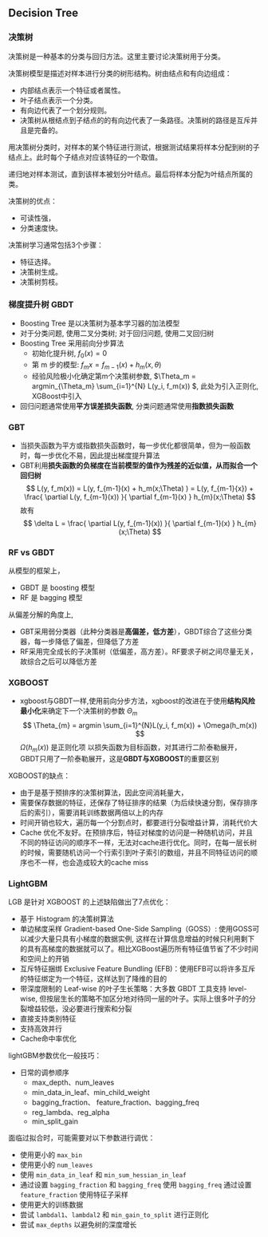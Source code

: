## Decision Tree
### 决策树
决策树是一种基本的分类与回归方法。这里主要讨论决策树用于分类。

决策树模型是描述对样本进行分类的树形结构。树由结点和有向边组成：

- 内部结点表示一个特征或者属性。
- 叶子结点表示一个分类。
- 有向边代表了一个划分规则。
- 决策树从根结点到子结点的的有向边代表了一条路径。决策树的路径是互斥并且是完备的。

用决策树分类时，对样本的某个特征进行测试，根据测试结果将样本分配到树的子结点上。此时每个子结点对应该特征的一个取值。

递归地对样本测试，直到该样本被划分叶结点。最后将样本分配为叶结点所属的类。

决策树的优点：
- 可读性强，
- 分类速度快。

决策树学习通常包括3个步骤：
- 特征选择。
- 决策树生成。
- 决策树剪枝。  

### 梯度提升树 GBDT 
- Boosting Tree 是以决策树为基本学习器的加法模型 
- 对于分类问题, 使用二叉分类树; 对于回归问题, 使用二叉回归树
- Boosting Tree 采用前向分步算法
    - 初始化提升树, $f_0(x)=0$ 
    - 第 m 步的模型: $f_m{x} = f_{m-1}(x) + h_m(x, \theta)$ 
    - 经验风险极小化确定第m个决策树参数, $\Theta_m = argmin_{\Theta_m} \sum_{i=1}^{N} L(y_i, f_m(x)) $, 此处为引入正则化, XGBoost中引入 
- 回归问题通常使用**平方误差损失函数**, 分类问题通常使用**指数损失函数**

### GBT 
- 当损失函数为平方或指数损失函数时，每一步优化都很简单，但为一般函数时，每一步优化不易，因此提出梯度提升算法
- GBT利用**损失函数的负梯度在当前模型的值作为残差的近似值，从而拟合一个回归树** 
$$ 
L(y, f_m(x)) = L(y, f_{m-1}(x) + h_m(x;\Theta) ) = L(y, f_{m-1}{x}) + \frac{ \partial L(y, f_{m-1}(x)) }{ \partial f_{m-1}(x) } h_{m}(x;\Theta) 
$$
故有 
$$ 
\delta L = \frac{ \partial L(y, f_{m-1}(x)) }{ \partial f_{m-1}(x) } h_{m}(x;\Theta) 
$$ 

### RF vs GBDT  
从模型的框架上，
- GBDT 是 boosting 模型
- RF 是 bagging 模型 

从偏差分解的角度上,
- GBT采用弱分类器（此种分类器是**高偏差，低方差**），GBDT综合了这些分类器，每一步降低了偏差，但降低了方差
- RF采用完全成长的子决策树（低偏差，高方差）。RF要求子树之间尽量无关，故综合之后可以降低方差 

### XGBOOST 
- xgboost与GBDT一样,使用前向分步方法，xgboost的改进在于使用**结构风险最小化**来确定下一个决策树的参数 $\Theta_{m}$ 
$$ 
\Theta_{m} = argmin \sum_{i=1}^{N}L(y_i, f_m(x)) + \Omega(h_m(x))
$$ 
$\Omega(h_m(x))$ 是正则化项
以损失函数为目标函数，对其进行二阶泰勒展开，GBDT只用了一阶泰勒展开，这是**GBDT与XGBOOST**的重要区别 

XGBOOST的缺点：
- 由于是基于预排序的决策树算法，因此空间消耗量大，
- 需要保存数据的特征，还保存了特征排序的结果（为后续快速分割，保存排序后的索引），需要消耗训练数据两倍以上的内存
- 时间开销也较大，遍历每一个分割点时，都要进行分裂增益计算，消耗代价大
- Cache 优化不友好。在预排序后，特征对梯度的访问是一种随机访问，并且不同的特征访问的顺序不一样，无法对cache进行优化。同时，在每一层长树的时候，需要随机访问一个行索引到叶子索引的数组，并且不同特征访问的顺序也不一样，也会造成较大的cache miss


### LightGBM 
LGB 是针对 XGBOOST 的上述缺陷做出了7点优化：
- 基于 Histogram 的决策树算法
- 单边梯度采样 Gradient-based One-Side Sampling（GOSS）: 使用GOSS可以减少大量只具有小梯度的数据实例, 这样在计算信息增益的时候只利用剩下的具有高梯度的数据就可以了。相比XGBoost遍历所有特征值节省了不少时间和空间上的开销
- 互斥特征捆绑 Exclusive Feature Bundling (EFB)：使用EFB可以将许多互斥的特征绑定为一个特征，这样达到了降维的目的 
- 带深度限制的 Leaf-wise 的叶子生长策略：大多数 GBDT 工具支持 level-wise, 但按层生长的策略不加区分地对待同一层的叶子。实际上很多叶子的分裂增益较低，没必要进行搜索和分裂
- 直接支持类别特征 
- 支持高效并行 
- Cache命中率优化   

lightGBM参数优化一般技巧：
- 日常的调参顺序
    - max_depth、num_leaves
    - min_data_in_leaf、min_child_weight
    - bagging_fraction、 feature_fraction、bagging_freq
    - reg_lambda、reg_alpha
    - min_split_gain 

面临过拟合时，可能需要对以下参数进行调优：
- 使用更小的 `max_bin` 
- 使用更小的 `num_leaves` 
- 使用 `min_data_in_leaf` 和 `min_sum_hessian_in_leaf` 
- 通过设置 `bagging_fraction` 和 `bagging_freq` 使用 `bagging_freq`
通过设置 `feature_fraction` 使用特征子采样 
- 使用更大的训练数据 
- 尝试 `lambdal1`、`lambdal2` 和 `min_gain_to_split` 进行正则化 
- 尝试 `max_depths` 以避免树的深度增长 





